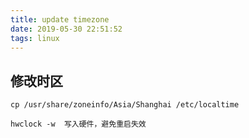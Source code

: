 ```yaml
---
title: update timezone
date: 2019-05-30 22:51:52
tags: linux
---
```


## 修改时区
```
cp /usr/share/zoneinfo/Asia/Shanghai /etc/localtime

hwclock -w  写入硬件，避免重启失效
```